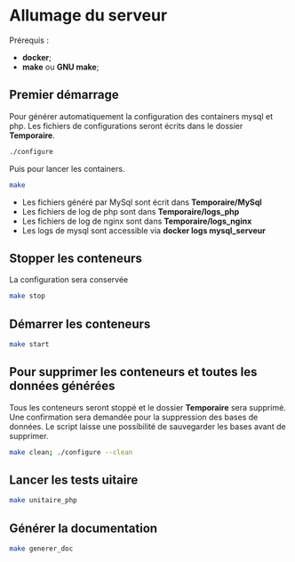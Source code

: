 # Allumage du serveur

Prérequis :
* **docker**;
* **make** ou **GNU make**;

## Premier démarrage

Pour générer automatiquement la configuration des containers mysql et php.
Les fichiers de configurations seront écrits dans le dossier
**Temporaire**.

```sh
./configure
```

Puis pour lancer les containers.

```sh
make
```
* Les fichiers généré par MySql sont écrit dans **Temporaire/MySql**
* Les fichiers de log de php sont dans **Temporaire/logs_php**
* Les fichiers de log de nginx sont dans **Temporaire/logs_nginx**
* Les logs de mysql sont accessible via **docker logs mysql_serveur**

## Stopper les conteneurs

La configuration sera conservée

```sh
make stop
```

## Démarrer les conteneurs

```sh
make start
```

## Pour supprimer les conteneurs et toutes les données générées

Tous les conteneurs seront stoppé et le dossier **Temporaire** sera
supprimé. Une confirmation sera demandée pour la suppression des bases de
données. Le script laisse une possibilité de sauvegarder les bases avant
de supprimer.

```sh
make clean; ./configure --clean
```

## Lancer les tests uitaire

```sh
make unitaire_php
```

## Générer la documentation

```sh
make generer_doc
```
